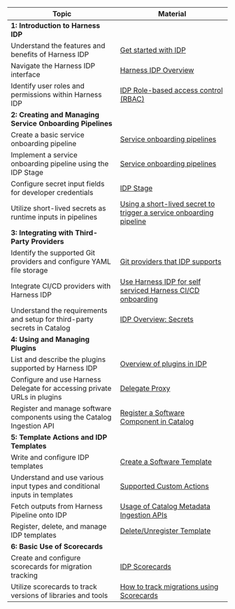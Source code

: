 | Topic                                                   | Material                                                                                                                                                                                 |
| -------------------------------------------------------------------------- | ---------------------------------------------------------------------------------------------------------------------------------------------------------------------------------------- |
| **1: Introduction to Harness IDP**                                  |                                                                                                                                                                                          |
| Understand the features and benefits of Harness IDP                        | [Get started with IDP](https://developer.harness.io/docs/internal-developer-portal/get-started/)                                                                                         |
| Navigate the Harness IDP interface                                         | [Harness IDP Overview](https://developer.harness.io/docs/internal-developer-portal/get-started/overview) |
| Identify user roles and permissions within Harness IDP                     | [IDP Role-based access control (RBAC)](https://developer.harness.io/docs/internal-developer-portal/rbac/resources-roles)                                                                 |
| **2: Creating and Managing Service Onboarding Pipelines**          |                                                                                                                                                                                          |
| Create a basic service onboarding pipeline                                 | [Service onboarding pipelines](https://developer.harness.io/docs/internal-developer-portal/flows/service-onboarding-pipelines/)                                                          |
| Implement a service onboarding pipeline using the IDP Stage                | [Service onboarding pipelines](https://developer.harness.io/docs/internal-developer-portal/flows/service-onboarding-pipelines/)                                                          |
| Configure secret input fields for developer credentials                    | [IDP Stage](https://developer.harness.io/docs/internal-developer-portal/flows/idp-stage/)                                                                                                |
| Utilize short-lived secrets as runtime inputs in pipelines                 | [Using a short-lived secret to trigger a service onboarding pipeline](https://developer.harness.io/docs/internal-developer-portal/tutorials/using-secret-as-an-input/)                   |
| **3: Integrating with Third-Party Providers**                        |                                                                                                                                                                                          |
| Identify the supported Git providers and configure YAML file storage       | [Git providers that IDP supports](https://developer.harness.io/docs/internal-developer-portal/whats-supported#git-providers-that-idp-supports)                                           |
| Integrate CI/CD providers with Harness IDP                                 | [Use Harness IDP for self serviced Harness CI/CD onboarding](https://developer.harness.io/docs/internal-developer-portal/flows/self-service-onboarding-pipeline-tutorial/)               |
| Understand the requirements and setup for third-party secrets in Catalog   | [IDP Overview: Secrets](https://developer.harness.io/docs/internal-developer-portal/plugins/overview/#secrets)                                                                           |
|**4: Using and Managing Plugins**                                    |                                                                                                                                                                                          |
| List and describe the plugins supported by Harness IDP                     | [Overview of plugins in IDP](https://developer.harness.io/docs/internal-developer-portal/plugins/overview)                                                                               |
| Configure and use Harness Delegate for accessing private URLs in plugins   | [Delegate Proxy](https://developer.harness.io/docs/internal-developer-portal/plugins/overview#optional-delegate-proxy)                                                                   |
| Register and manage software components using the Catalog Ingestion API    | [Register a Software Component in Catalog](https://developer.harness.io/docs/internal-developer-portal/catalog/register-software-component)                                              |
| **5: Template Actions and IDP Templates**                            |                                                                                                                                                                                          |
| Write and configure IDP templates                                          | [Create a Software Template](https://developer.harness.io/docs/internal-developer-portal/flows/create-a-new-service-using-idp-stage/#create-a-software-template)                         |
| Understand and use various input types and conditional inputs in templates | [Supported Custom Actions](https://developer.harness.io/docs/internal-developer-portal/flows/custom-actions/)                                                                            |
| Fetch outputs from Harness Pipeline onto IDP                               | [Usage of Catalog Metadata Ingestion APIs](https://developer.harness.io/docs/internal-developer-portal/catalog/ccp-for-workflows/)                                                       |
| Register, delete, and manage IDP templates                                 | [Delete/Unregister Template](https://developer.harness.io/docs/internal-developer-portal/flows/service-onboarding-pipelines/#deleteunregister-template)                                  |
| **6: Basic Use of Scorecards**                                       |                                                                                                                                                                                          |
| Create and configure scorecards for migration tracking                     | [IDP Scorecards](https://developer.harness.io/docs/internal-developer-portal/scorecards/scorecard)                                                                                       |
| Utilize scorecards to track versions of libraries and tools                | [How to track migrations using Scorecards](https://developer.harness.io/docs/internal-developer-portal/scorecards/track-migrations)                                                      |
